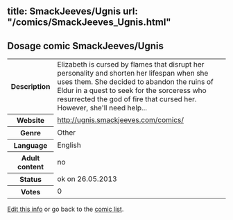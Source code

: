 title: SmackJeeves/Ugnis
url: "/comics/SmackJeeves_Ugnis.html"
---
Dosage comic SmackJeeves/Ugnis
-----------------------------------------

<p id="msg"></p>
<script type="text/javascript">
if (window.location.search === '?edit_info_mail=sent_ok') {
  var elem = document.getElementById("msg");
  elem.innerHTML = 'Edited information sucessfully sent for review, which is usually done daily. Thanks!';
  elem.className = 'ok';
}
</script>
<table class="comicinfo">
<tr>
<th>Description</th><td>Elizabeth is cursed by flames that disrupt her personality and shorten her lifespan when she uses them. She decided to abandon the ruins of Eldur in a quest to seek for the sorceress who resurrected the god of fire that cursed her. However, she'll need help...</td>
</tr>
<tr>
<th>Website</th><td><a href="http://ugnis.smackjeeves.com/comics/">http://ugnis.smackjeeves.com/comics/</a></td>
</tr>
<tr>
<th>Genre</th><td>Other</td>
</tr>
<tr>
<th>Language</th><td>English</td>
</tr>
<tr>
<th>Adult content</th><td>no</td>
</tr>
<tr>
<th>Status</th><td>ok on 26.05.2013</td>
</tr>
<tr>
<th>Votes</th><td>0</td>
</tr>
</table>

[Edit this info](SmackJeeves_Ugnis_edit.html) or go back to the [comic list](../comic-index.html).
